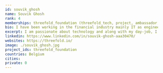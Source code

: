 ```yaml
---
id: souvik_ghosh
name: Souvik Ghosh
rank: 4
memberships: threefold_foundation (threefold_tech, project, ambassador, farmer, gridcouncil.. see other options below)
bio: I have been working in the financial industry mainly IT as engineer, architect and more recently as AI/ML engineer. I am passionate about technology and along with my day-job, I am also working as a freelance ML specialist. The technology behind threefold is convicing and the mission to build more user-centric internet. Most importantly, I am originally from India and I understand fully why access to free internet is a fundamental human right and what information warfare can do to a country. Threefold is on a mission to make it right and it would be an honour to be part of such a mission. My contributions will be mostly technical coming from a world of analytics and working on Natural Language Processing for past 2 years dedicated a good amount of my time building open-source products. My contribution for the moment is focussed around 3bot.
excerpt: I am passionate about technology and along with my day-job, I am also working as a freelance ML specialist.
linkedin: https://www.linkedin.com/in/souvik-ghosh-aaa30470/
websites: https://threefold.io/
image: ./souvik_ghosh.jpg
project_ids: threefold_foundation
countries: Belgium
cities:
private: 0
---
```

